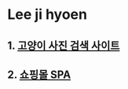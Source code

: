 # Lee ji hyoen

## 1. [고양이 사진 검색 사이트](./1week_photocat/README.md)

## 2. [쇼핑몰 SPA](./2week_shopingmall/README.md)

